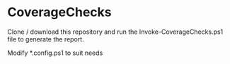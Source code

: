 # CoverageChecks

Clone / download this repository and run the Invoke-CoverageChecks.ps1 file to generate the report.

Modify *.config.ps1 to suit needs
